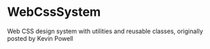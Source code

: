# WebCssSystem
Web  CSS design system with utilities and reusable classes, originally posted by Kevin Powell
